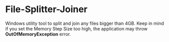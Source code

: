 # File-Splitter-Joiner
Windows utility tool to split and join any files bigger than 4GB. Keep in mind if you set the Memory Step Size too high, the application may throw **OutOfMemoryException** error.
